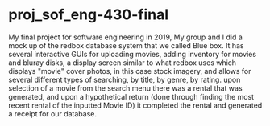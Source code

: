 # proj_sof_eng-430-final
My final project for software engineering in 2019, My group and I did a mock up of the redbox database system that we called Blue box.
It has several interactive GUIs for uploading movies, adding inventory for movies and bluray disks, a display screen similar to what redbox uses which 
displays "movie" cover photos, in this case stock imagery, and allows for several different types of searching, by title, by genre, by rating.
upon selection of a movie from the search menu there was a rental that was generated, and upon a hypothetical return (done through finding the most recent
rental of the inputted Movie ID) it completed the rental and generated a receipt for our database.
